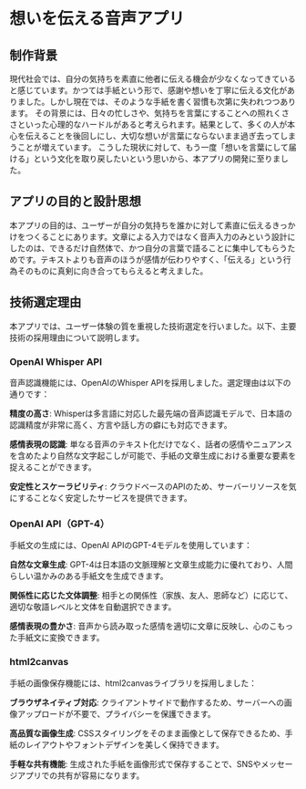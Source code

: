 # 想いを伝える音声アプリ

## 制作背景

現代社会では、自分の気持ちを素直に他者に伝える機会が少なくなってきていると感じています。かつては手紙という形で、感謝や想いを丁寧に伝える文化がありました。しかし現在では、そのような手紙を書く習慣も次第に失われつつあります。
その背景には、日々の忙しさや、気持ちを言葉にすることへの照れくささといった心理的なハードルがあると考えられます。結果として、多くの人が本心を伝えることを後回しにし、大切な想いが言葉にならないまま過ぎ去ってしまうことが増えています。
こうした現状に対して、もう一度「想いを言葉にして届ける」という文化を取り戻したいという思いから、本アプリの開発に至りました。

## アプリの目的と設計思想

本アプリの目的は、ユーザーが自分の気持ちを誰かに対して素直に伝えるきっかけをつくることにあります。文章による入力ではなく音声入力のみという設計にしたのは、できるだけ自然体で、かつ自分の言葉で語ることに集中してもらうためです。テキストよりも音声のほうが感情が伝わりやすく、「伝える」という行為そのものに真剣に向き合ってもらえると考えました。

## 技術選定理由

本アプリでは、ユーザー体験の質を重視した技術選定を行いました。以下、主要技術の採用理由について説明します。

### OpenAI Whisper API
音声認識機能には、OpenAIのWhisper APIを採用しました。選定理由は以下の通りです：

**精度の高さ**: Whisperは多言語に対応した最先端の音声認識モデルで、日本語の認識精度が非常に高く、方言や話し方の癖にも対応できます。

**感情表現の認識**: 単なる音声のテキスト化だけでなく、話者の感情やニュアンスを含めたより自然な文字起こしが可能で、手紙の文章生成における重要な要素を捉えることができます。

**安定性とスケーラビリティ**: クラウドベースのAPIのため、サーバーリソースを気にすることなく安定したサービスを提供できます。

### OpenAI API（GPT-4）
手紙文の生成には、OpenAI APIのGPT-4モデルを使用しています：

**自然な文章生成**: GPT-4は日本語の文脈理解と文章生成能力に優れており、人間らしい温かみのある手紙文を生成できます。

**関係性に応じた文体調整**: 相手との関係性（家族、友人、恩師など）に応じて、適切な敬語レベルと文体を自動選択できます。

**感情表現の豊かさ**: 音声から読み取った感情を適切に文章に反映し、心のこもった手紙文に変換できます。

### html2canvas
手紙の画像保存機能には、html2canvasライブラリを採用しました：

**ブラウザネイティブ対応**: クライアントサイドで動作するため、サーバーへの画像アップロードが不要で、プライバシーを保護できます。

**高品質な画像生成**: CSSスタイリングをそのまま画像として保存できるため、手紙のレイアウトやフォントデザインを美しく保持できます。

**手軽な共有機能**: 生成された手紙を画像形式で保存することで、SNSやメッセージアプリでの共有が容易になります。

